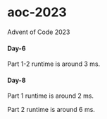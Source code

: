 # aoc-2023

Advent of Code 2023

#### Day-6

Part 1-2 runtime is around 3 ms.
#### Day-8

Part 1 runtime is around 2 ms.

Part 2 runtime is around 6 ms.
